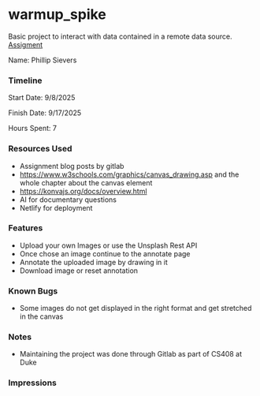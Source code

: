 # warmup_spike

Basic project to interact with data contained in a remote data source.
[Assigment](https://courses.cs.duke.edu/compsci408/fall25/assign/warmup.php)

Name: Phillip Sievers

### Timeline

Start Date: 9/8/2025

Finish Date: 9/17/2025

Hours Spent: 7

### Resources Used

-   Assignment blog posts by gitlab
-   https://www.w3schools.com/graphics/canvas_drawing.asp and the whole chapter about the canvas element
-   https://konvajs.org/docs/overview.html
-   AI for documentary questions
-   Netlify for deployment

### Features

-   Upload your own Images or use the Unsplash Rest API
-   Once chose an image continue to the annotate page
-   Annotate the uploaded image by drawing in it
-   Download image or reset annotation

### Known Bugs

-   Some images do not get displayed in the right format and get stretched in the canvas

### Notes

-   Maintaining the project was done through Gitlab as part of CS408 at Duke

### Impressions
